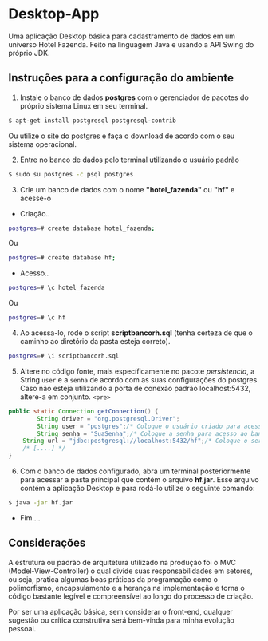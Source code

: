 # Desktop-App 
Uma aplicação Desktop básica para cadastramento de dados em um universo Hotel Fazenda. 
Feito na linguagem Java e usando a API Swing do próprio JDK.

## Instruções para a configuração do ambiente

1. Instale o banco de dados **postgres** com o gerenciador de pacotes do próprio sistema Linux em seu terminal.
 
```sh
$ apt-get install postgresql postgresql-contrib
```

Ou utilize o site do postgres e faça o download de acordo com o seu sistema operacional.

2. Entre no banco de dados pelo terminal utilizando o usuário padrão

```sh
$ sudo su postgres -c psql postgres
```

3. Crie um banco de dados com o nome **"hotel_fazenda"** ou **"hf"** e acesse-o

- Criação..

```sh
postgres=# create database hotel_fazenda;
```
Ou
```sh 
postgres=# create database hf;
```

- Acesso..

```sh
postgres=# \c hotel_fazenda
```
Ou
```sh 
postgres=# \c hf
```

4. Ao acessa-lo, rode o script **scriptbancorh.sql** (tenha certeza de que o caminho ao diretório da pasta esteja correto).

```sh
postgres=# \i scriptbancorh.sql
```

5. Altere no código fonte, mais específicamente no pacote *persistencia*, a String ```user``` e a ```senha``` de acordo com as suas configurações do postgres.
Caso não esteja utilizando a porta de conexão padrão localhost:5432, altere-a em conjunto.
`<pre>`
```java
public static Connection getConnection() {
		String driver = "org.postgresql.Driver";
		String user = "postgres";/* Coloque o usuário criado para acesso ao banco */
		String senha = "SuaSenha";/* Coloque a senha para acesso ao banco */
    String url = "jdbc:postgresql://localhost:5432/hf";/* Coloque o servidor onde está instalado o banco */
    /* [....] */
}
```

6. Com o banco de dados configurado, abra um terminal posteriormente para acessar a pasta principal que contém o arquivo **hf.jar**.
 Esse arquivo contém a aplicação Desktop e para rodá-lo utilize o seguinte comando:
 
 ```sh
 $ java -jar hf.jar
 ```
 
 - Fim....
 
 ## Considerações ##

A estrutura ou padrão de arquitetura utilizado na produção foi o MVC (Model-View-Controller) o qual divide suas responsabilidades em setores, ou seja, pratica algumas boas práticas da programação como o polimorfismo, encapsulamento e a herança na implementação e torna o código bastante legível e compreensível ao longo do processo de criação. 

Por ser uma aplicação básica, sem considerar o front-end, qualquer sugestão ou crítica construtiva será bem-vinda para minha evolução pessoal.
